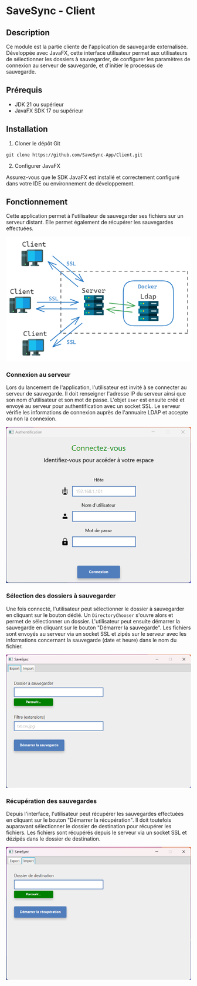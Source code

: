 # SaveSync - Client

## Description
Ce module est la partie cliente de l'application de sauvegarde externalisée. Développée avec JavaFX, cette interface utilisateur permet aux utilisateurs de sélectionner les dossiers à sauvegarder, de configurer les paramètres de connexion au serveur de sauvegarde, et d'initier le processus de sauvegarde.

## Prérequis
- JDK 21 ou supérieur
- JavaFX SDK 17 ou supérieur

## Installation
1. Cloner le dépôt Git
```
git clone https://github.com/SaveSync-App/Client.git
```

2. Configurer JavaFX

Assurez-vous que le SDK JavaFX est installé et correctement configuré dans votre IDE ou environnement de développement.

## Fonctionnement

Cette application permet à l'utilisateur de sauvegarder ses fichiers sur un serveur distant. 
Elle permet également de récupérer les sauvegardes effectuées.

![SaveSyncSchema.png](src%2Fmain%2Fresources%2Fimage%2Fdoc%2FSaveSyncSchema.png)

### Connexion au serveur

Lors du lancement de l'application, l'utilisateur est invité à se connecter au serveur de sauvegarde. Il doit renseigner l'adresse IP du serveur ainsi que son nom d'utilisateur et son mot de passe.
L'objet `User` est ensuite créé et envoyé au serveur pour authentification avec un socket SSL.
Le serveur vérifie les informations de connexion auprès de l'annuaire LDAP et accepte ou non la connexion.

![ConnectionForm.png](src%2Fmain%2Fresources%2Fimage%2Fdoc%2FConnectionForm.png)

### Sélection des dossiers à sauvegarder

Une fois connecté, l'utilisateur peut sélectionner le dossier à sauvegarder en cliquant sur le bouton dédié. 
Un `DirectoryChooser` s'ouvre alors et permet de sélectionner un dossier.
L'utilisateur peut ensuite démarrer la sauvegarde en cliquant sur le bouton "Démarrer la sauvegarde".
Les fichiers sont envoyés au serveur via un socket SSL et zipés sur le serveur avec les informations concernant la sauvegarde (date et heure) dans le nom du fichier.

![SaveForm.png](src%2Fmain%2Fresources%2Fimage%2Fdoc%2FSaveForm.png)

### Récupération des sauvegardes
Depuis l'interface, l'utilisateur peut récupérer les sauvegardes effectuées en cliquant sur le bouton "Démarrer la récupération".
Il doit toutefois auparavant sélectionner le dossier de destination pour récupérer les fichiers.
Les fichiers sont récupérés depuis le serveur via un socket SSL et dézipés dans le dossier de destination.

![RestoreForm.png](src%2Fmain%2Fresources%2Fimage%2Fdoc%2FRestoreForm.png)
